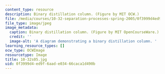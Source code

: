 ```yaml
---
content_type: resource
description: Binary distillation column. (Figure by MIT OCW.)
file: /media/courses/10-32-separation-processes-spring-2005/0f3999d4ed9f6aade03466caca1d490b_10-32s05.jpg
file_type: image/jpeg
image_metadata:
  caption: Binary distillation column. (Figure by MIT OpenCourseWare.)
  credit: ''
  image-alt: 'A diagram demonstrating a binary distillation column. '
learning_resource_types: []
ocw_type: OCWImage
resourcetype: Image
title: 10-32s05.jpg
uid: 0f3999d4-ed9f-6aad-e034-66caca1d490b
---
```

